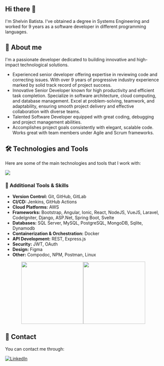 ## Hi there 👋
I'm Shelvin Batista. I've obtained a degree in Systems Engineering and worked for 9 years as a software developer in different programming languages.

## 🚀 About me

I'm a passionate developer dedicated to building innovative and high-impact technological solutions.

- Experienced senior developer offering expertise in reviewing code and correcting issues. With over 9 years of progressive industry experience marked by solid track record of project success. 
- Innovative Senior Developer known for high productivity and efficient task completion. Specialize in software architecture, cloud computing, and database management. Excel at problem-solving, teamwork, and adaptability, ensuring smooth project delivery and effective collaboration with diverse teams. 
- Talented Software Developer equipped with great coding, debugging and project management abilities. 
- Accomplishes project goals consistently with elegant, scalable code. Works great with team members under Agile and Scrum frameworks.

## 🛠️ Technologies and Tools 

Here are some of the main technologies and tools that I work with:

<p align="left">
  <a href="https://github.com/dev-shelvin-batista"><img src="https://skillicons.dev/icons?i=angular,ts,js,java,css,docker,aws,bash,bitbucket,bootstrap,cs,django,dynamodb,express,figma,git,github,gitlab,html,htmx,jenkins,jquery,laravel,kubernetes,less,linux,md,maven,mongodb,mysql,nestjs,nginx,nodejs,npm,php,postgres,postman,powershell,py,rabbitmq,react,redux,sass,sqlite,stackoverflow,svelte,svg,ubuntu,vscode,vue"></a>
</p>

### 🧰 Additional Tools & Skills

- **Version Control:** Git, GitHub, GitLab
- **CI/CD:** Jenkins, GitHub Actions
- **Cloud Platforms:** AWS
- **Frameworks:** Bootstrap, Angular, Ionic, React, NodeJS, VueJS, Laravel, CodeIgniter, Django, ASP.Net, Spring Boot, Svelte
- **Databases:** SQL Server, MySQL, PostgreSQL, MongoDB, Sqlite, Dynamodb
- **Containerization & Orchestration:** Docker
- **API Development:** REST, Express.js
- **Security:** JWT, OAuth
- **Design:** Figma
- **Other:** Compodoc, NPM, Postman, Linux

<div style="display:flex; justify-content:center;">
  <img height="200" src="https://github-readme-stats.vercel.app/api?username=dev-shelvin-batista&theme=github_dark&show_icons=true&show=prs_merged_percentage" />
  <img height="200" src="https://github-readme-stats.vercel.app/api/top-langs?username=dev-shelvin-batista&layout=compact&langs_count=8&card_width=320&theme=github_dark" />
</div>


## 💬 Contact 
You can contact me through:

[![LinkedIn](https://img.shields.io/badge/LinkedIn-0A66C2.svg?style=for-the-badge&logo=LinkedIn&logoColor=white)](https://www.linkedin.com/in/shelvin-batista-batista)

